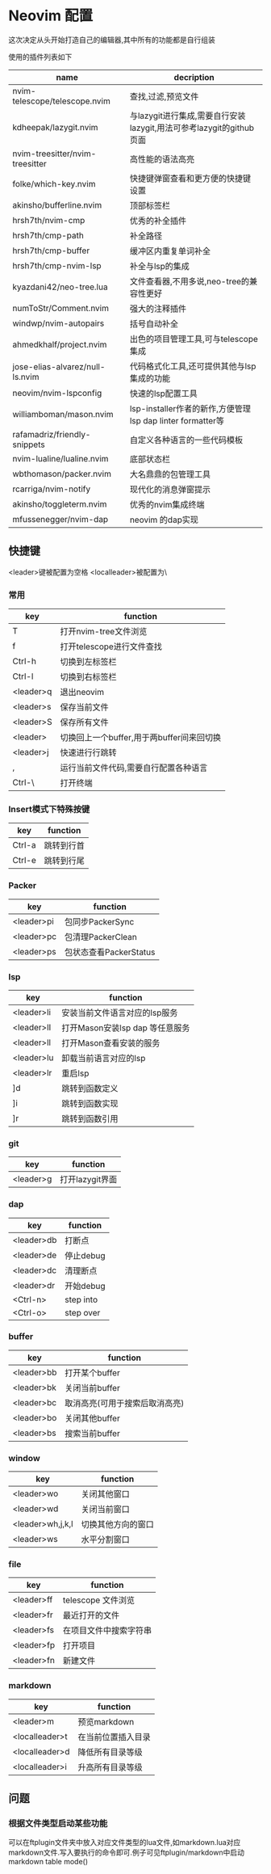 # Neovim 配置

这次决定从头开始打造自己的编辑器,其中所有的功能都是自行组装

使用的插件列表如下

| name                            | decription                                                          |
|---------------------------------|---------------------------------------------------------------------|
| nvim-telescope/telescope.nvim   | 查找,过滤,预览文件                                                  |
| kdheepak/lazygit.nvim           | 与lazygit进行集成,需要自行安装lazygit,用法可参考lazygit的github页面 |
| nvim-treesitter/nvim-treesitter | 高性能的语法高亮                                                    |
| folke/which-key.nvim            | 快捷键弹窗查看和更方便的快捷键设置                                  |
| akinsho/bufferline.nvim         | 顶部标签栏                                                          |
| hrsh7th/nvim-cmp                | 优秀的补全插件                                                      |
| hrsh7th/cmp-path                | 补全路径                                                            |
| hrsh7th/cmp-buffer              | 缓冲区内重复单词补全                                                |
| hrsh7th/cmp-nvim-lsp            | 补全与lsp的集成                                                     |
| kyazdani42/neo-tree.lua         | 文件查看器,不用多说,neo-tree的兼容性更好                            |
| numToStr/Comment.nvim           | 强大的注释插件                                                      |
| windwp/nvim-autopairs           | 括号自动补全                                                        |
| ahmedkhalf/project.nvim         | 出色的项目管理工具,可与telescope集成                                |
| jose-elias-alvarez/null-ls.nvim | 代码格式化工具,还可提供其他与lsp集成的功能                          |
| neovim/nvim-lspconfig           | 快速的lsp配置工具                                                   |
| williamboman/mason.nvim         | lsp-installer作者的新作,方便管理lsp dap linter formatter等          |
| rafamadriz/friendly-snippets    | 自定义各种语言的一些代码模板                                        |
| nvim-lualine/lualine.nvim       | 底部状态栏                                                          |
| wbthomason/packer.nvim          | 大名鼎鼎的包管理工具                                                |
| rcarriga/nvim-notify            | 现代化的消息弹窗提示                                                |
| akinsho/toggleterm.nvim         | 优秀的nvim集成终端                                                  |
| mfussenegger/nvim-dap           | neovim 的dap实现                                                    |


## 快捷键
 \<leader>键被配置为空格
 \<localleader>被配置为\\
### 常用
| key            | function                                  |
|----------------|-------------------------------------------|
| T              | 打开nvim-tree文件浏览                     |
| f              | 打开telescope进行文件查找                 |
| Ctrl-h         | 切换到左标签栏                            |
| Ctrl-l         | 切换到右标签栏                            |
| \<leader>q     | 退出neovim                                |
| \<leader>s     | 保存当前文件                              |
| \<leader>S     | 保存所有文件                              |
| \<leader><tab> | 切换回上一个buffer,用于两buffer间来回切换 |
| \<leader>j     | 快速进行行跳转                            |
| ,              | 运行当前文件代码,需要自行配置各种语言     |
| Ctrl-\\        | 打开终端                                  |

### Insert模式下特殊按键
| key    | function   |
|--------|------------|
| Ctrl-a | 跳转到行首 |
| Ctrl-e | 跳转到行尾 |

### Packer 
| key         | function               |
|-------------|------------------------|
| \<leader>pi | 包同步PackerSync       |
| \<leader>pc | 包清理PackerClean      |
| \<leader>ps | 包状态查看PackerStatus |

### lsp
| key         | function                        |
|-------------|---------------------------------|
| \<leader>li | 安装当前文件语言对应的lsp服务   |
| \<leader>lI | 打开Mason安装lsp dap 等任意服务 |
| \<leader>ll | 打开Mason查看安装的服务         |
| \<leader>lu | 卸载当前语言对应的lsp           |
| \<leader>lr | 重启lsp                         |
| ]d          | 跳转到函数定义                  |
| ]i          | 跳转到函数实现                  |
| ]r          | 跳转到函数引用                  |

### git
| key        | function        |
|------------|-----------------|
| \<leader>g | 打开lazygit界面 |

### dap
| key         | function  |
|-------------|-----------|
| \<leader>db | 打断点    |
| \<leader>de | 停止debug |
| \<leader>dc | 清理断点  |
| \<leader>dr | 开始debug |
| \<Ctrl-n>   | step into |
| \<Ctrl-o>   | step over |

### buffer
| key         | function                       |
|-------------|--------------------------------|
| \<leader>bb | 打开某个buffer                 |
| \<leader>bk | 关闭当前buffer                 |
| \<leader>bc | 取消高亮(可用于搜索后取消高亮) |
| \<leader>bo | 关闭其他buffer                 |
| \<leader>bs | 搜索当前buffer                 |

### window
| key               | function           |
|-------------------|--------------------|
| \<leader>wo       | 关闭其他窗口       |
| \<leader>wd       | 关闭当前窗口       |
| \<leader>wh,j,k,l | 切换其他方向的窗口 |
| \<leader>ws       | 水平分割窗口       |


### file
| key         | function               |
|-------------|------------------------|
| \<leader>ff | telescope 文件浏览     |
| \<leader>fr | 最近打开的文件         |
| \<leader>fs | 在项目文件中搜索字符串 |
| \<leader>fp | 打开项目               |
| \<leader>fn | 新建文件               |

### markdown
| key             | function           |
|-----------------|--------------------|
| \<leader>m      | 预览markdown       |
| \<localleader>t | 在当前位置插入目录 |
| \<localleader>d | 降低所有目录等级   |
| \<localleader>i | 升高所有目录等级   |


## 问题
### 根据文件类型启动某些功能
可以在ftplugin文件夹中放入对应文件类型的lua文件,如markdown.lua对应markdown文件.写入要执行的命令即可.例子可见ftplugin/markdown中启动markdown table mode()









